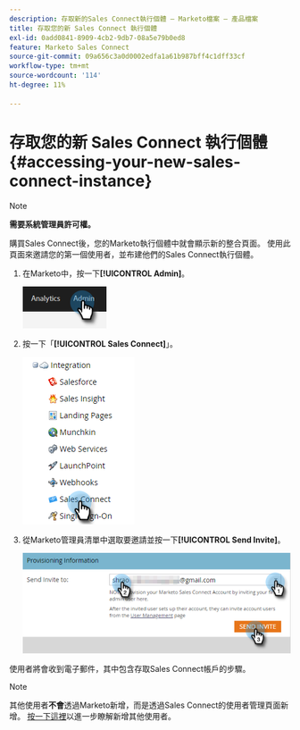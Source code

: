 ```yaml
---
description: 存取新的Sales Connect執行個體 — Marketo檔案 — 產品檔案
title: 存取您的新 Sales Connect 執行個體
exl-id: 0add0841-8909-4cb2-9db7-08a5e79b0ed8
feature: Marketo Sales Connect
source-git-commit: 09a656c3a0d0002edfa1a61b987bff4c1dff33cf
workflow-type: tm+mt
source-wordcount: '114'
ht-degree: 11%

---
```


# 存取您的新 Sales Connect 執行個體 {#accessing-your-new-sales-connect-instance}

>[!NOTE]
>
>**需要系統管理員許可權。**

購買Sales Connect後，您的Marketo執行個體中就會顯示新的整合頁面。 使用此頁面來邀請您的第一個使用者，並布建他們的Sales Connect執行個體。

1. 在Marketo中，按一下&#x200B;**[!UICONTROL Admin]**。

   ![](assets/accessing-your-new-sales-connect-instance-1.png)

1. 按一下「**[!UICONTROL Sales Connect]**」。

   ![](assets/accessing-your-new-sales-connect-instance-2.png)

1. 從Marketo管理員清單中選取要邀請並按一下&#x200B;**[!UICONTROL Send Invite]**。

   ![](assets/accessing-your-new-sales-connect-instance-3.png)

使用者將會收到電子郵件，其中包含存取Sales Connect帳戶的步驟。

>[!NOTE]
>
>其他使用者&#x200B;**不會**&#x200B;透過Marketo新增，而是透過Sales Connect的使用者管理頁面新增。 [按一下這裡](/help/marketo/product-docs/marketo-sales-connect/admin/invite-users.md)以進一步瞭解新增其他使用者。
